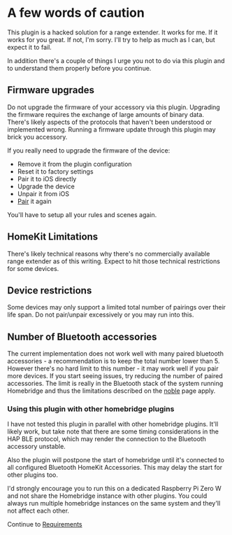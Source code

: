 # A few words of caution

This plugin is a hacked solution for a range extender. It works for me. If it works for you great. If not, I'm sorry. I'll try to help as much as I can, but expect it to fail.

In addition there's a couple of things I urge you not to do via this plugin and to understand them properly before you continue.

## Firmware upgrades

Do not upgrade the firmware of your accessory via this plugin. Upgrading the firmware requires the exchange of large amounts of binary data. There's likely aspects of the protocols that haven't been understood or implemented wrong. Running a firmware update through this plugin may brick you accessory.

If you really need to upgrade the firmware of the device:

- Remove it from the plugin configuration
- Reset it to factory settings
- Pair it to iOS directly
- Upgrade the device
- Unpair it from iOS
- [Pair](pairing/pairing.md) it again

You'll have to setup all your rules and scenes again.

## HomeKit Limitations

There's likely technical reasons why there's no commercially available range extender as of this writing. Expect to hit those technical restrictions for some devices.

## Device restrictions

Some devices may only support a limited total number of pairings over their life span. Do not pair/unpair excessively or you may run into this.

## Number of Bluetooth accessories

The current implementation does not work well with many paired bluetooth
accessories - a recommendation is to keep the total number lower than 5. However there's
no hard limit to this number - it may work well if you pair more devices. If you
start seeing issues, try reducing the number of paired accessories. The limit is
really in the Bluetooth stack of the system running Homebridge and thus the limitations
described on the [noble](https://github.com/sandeepmistry/noble) page apply.

### Using this plugin with other homebridge plugins

I have not tested this plugin in parallel with other homebridge plugins. It'll likely work, but take note that there are some timing considerations in the HAP BLE protocol, which may render the connection to the Bluetooth accessory unstable.

Also the plugin will postpone the start of homebridge until it's connected to all configured Bluetooth HomeKit Accessories. This may delay the start for other plugins too.

I'd strongly encourage you to run this on a dedicated Raspberry Pi Zero W and not share the Homebridge instance with other plugins. You could always run multiple homebridge instances on the same system and they'll not affect each other.

Continue to [Requirements](requirements.md)
